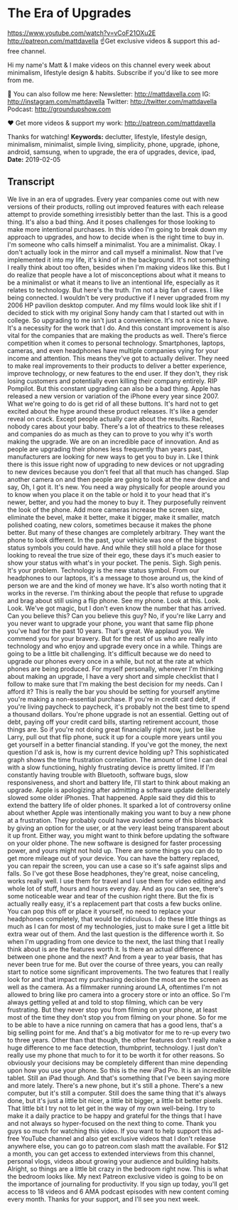 # The Era of Upgrades
https://www.youtube.com/watch?v=vCoF21OXu2E
http://patreon.com/mattdavella
☝Get exclusive videos & support this ad-free channel.

Hi my name's Matt & I make videos on this channel every week about minimalism, lifestyle design & habits. Subscribe if you'd like to see more from me.

💯 You can also follow me here:
Newsletter:  http://mattdavella.com
IG:  http://instagram.com/mattdavella
Twitter:  http://twitter.com/mattdavella
Podcast:  http://groundupshow.com

❤️ Get more videos & support my work:
http://patreon.com/mattdavella

Thanks for watching!
**Keywords:** declutter, lifestyle, lifestyle design, minimalism, minimalist, simple living, simplicity, phone, upgrade, iphone, android, samsung, when to upgrade, the era of upgrades, device, ipad, 
**Date:** 2019-02-05

## Transcript
 We live in an era of upgrades. Every year companies come out with new versions of their products, rolling out improved features with each release attempt to provide something irresistibly better than the last. This is a good thing. It's also a bad thing. And it poses challenges for those looking to make more intentional purchases. In this video I'm going to break down my approach to upgrades, and how to decide when is the right time to buy in. I'm someone who calls himself a minimalist. You are a minimalist. Okay. I don't actually look in the mirror and call myself a minimalist. Now that I've implemented it into my life, it's kind of in the background. It's not something I really think about too often, besides when I'm making videos like this. But I do realize that people have a lot of misconceptions about what it means to be a minimalist or what it means to live an intentional life, especially as it relates to technology. But here's the truth. I'm not a big fan of caves. I like being connected. I wouldn't be very productive if I never upgraded from my 2006 HP pavilion desktop computer. And my films would look like shit if I decided to stick with my original Sony handy cam that I started out with in college. So upgrading to me isn't just a convenience. It's not a nice to have. It's a necessity for the work that I do. And this constant improvement is also vital for the companies that are making the products as well. There's fierce competition when it comes to personal technology. Smartphones, laptops, cameras, and even headphones have multiple companies vying for your income and attention. This means they've got to actually deliver. They need to make real improvements to their products to deliver a better experience, improve technology, or new features to the end user. If they don't, they risk losing customers and potentially even killing their company entirely. RIP Pompilot. But this constant upgrading can also be a bad thing. Apple has released a new version or variation of the iPhone every year since 2007. What we're going to do is get rid of all these buttons. It's hard not to get excited about the hype around these product releases. It's like a gender reveal on crack. Except people actually care about the results. Rachel, nobody cares about your baby. There's a lot of theatrics to these releases and companies do as much as they can to prove to you why it's worth making the upgrade. We are on an incredible pace of innovation. And as people are upgrading their phones less frequently than years past, manufacturers are looking for new ways to get you to buy in. Like I think there is this issue right now of upgrading to new devices or not upgrading to new devices because you don't feel that all that much has changed. Slap another camera on and then people are going to look at the new device and say, Oh, I got it. It's new. You need a way physically for people around you to know when you place it on the table or hold it to your head that it's newer, better, and you had the money to buy it. They purposefully reinvent the look of the phone. Add more cameras increase the screen size, eliminate the bevel, make it better, make it bigger, make it smaller, match polished coating, new colors, sometimes because it makes the phone better. But many of these changes are completely arbitrary. They want the phone to look different. In the past, your vehicle was one of the biggest status symbols you could have. And while they still hold a place for those looking to reveal the true size of their ego, these days it's much easier to show your status with what's in your pocket. The penis. Sigh. Sigh penis. It's your problem. Technology is the new status symbol. From our headphones to our laptops, it's a message to those around us, the kind of person we are and the kind of money we have. It's also worth noting that it works in the reverse. I'm thinking about the people that refuse to upgrade and brag about still using a flip phone. See my phone. Look at this. Look. Look. We've got magic, but I don't even know the number that has arrived. Can you believe this? Can you believe this guy? No, if you're like Larry and you never want to upgrade your phone, you want that same flip phone you've had for the past 10 years. That's great. We applaud you. We commend you for your bravery. But for the rest of us who are really into technology and who enjoy and upgrade every once in a while. Things are going to be a little bit challenging. It's difficult because we do need to upgrade our phones every once in a while, but not at the rate at which phones are being produced. For myself personally, whenever I'm thinking about making an upgrade, I have a very short and simple checklist that I follow to make sure that I'm making the best decision for my needs. Can I afford it? This is really the bar you should be setting for yourself anytime you're making a non-essential purchase. If you're in credit card debt, if you're living paycheck to paycheck, it's probably not the best time to spend a thousand dollars. You're phone upgrade is not an essential. Getting out of debt, paying off your credit card bills, starting retirement account, those things are. So if you're not doing great financially right now, just be like Larry, pull out that flip phone, suck it up for a couple more years until you get yourself in a better financial standing. If you've got the money, the next question I'd ask is, how is my current device holding up? This sophisticated graph shows the time frustration correlation. The amount of time I can deal with a slow functioning, highly frustrating device is pretty limited. If I'm constantly having trouble with Bluetooth, software bugs, slow responsiveness, and short and battery life, I'll start to think about making an upgrade. Apple is apologizing after admitting a software update deliberately slowed some older iPhones. That happened. Apple said they did this to extend the battery life of older phones. It sparked a lot of controversy online about whether Apple was intentionally making you want to buy a new phone at a frustration. They probably could have avoided some of this blowback by giving an option for the user, or at the very least being transparent about it up front. Either way, you might want to think before updating the software on your older phone. The new software is designed for faster processing power, and yours might not hold up. There are some things you can do to get more mileage out of your device. You can have the battery replaced, you can repair the screen, you can use a case so it's safe against slips and falls. So I've got these Bose headphones, they're great, noise canceling, works really well. I use them for travel and I use them for video editing and whole lot of stuff, hours and hours every day. And as you can see, there's some noticeable wear and tear of the cushion right there. But the fix is actually really easy, it's a replacement part that costs a few bucks online. You can pop this off or place it yourself, no need to replace your headphones completely, that would be ridiculous. I do these little things as much as I can for most of my technologies, just to make sure I get a little bit extra wear out of them. And the last question is the difference worth it. So when I'm upgrading from one device to the next, the last thing that I really think about is are the features worth it. Is there an actual difference between one phone and the next? And from a year to year basis, that has never been true for me. But over the course of three years, you can really start to notice some significant improvements. The two features that I really look for and that impact my purchasing decision the most are the screen as well as the camera. As a filmmaker running around LA, oftentimes I'm not allowed to bring like pro camera into a grocery store or into an office. So I'm always getting yelled at and told to stop filming, which can be very frustrating. But they never stop you from filming on your phone, at least most of the time they don't stop you from filming on your phone. So for me to be able to have a nice running on camera that has a good lens, that's a big selling point for me. And that's a big motivator for me to re-up every two to three years. Other than that though, the other features don't really make a huge difference to me face detection, thumbprint, technology. I just don't really use my phone that much to for it to be worth it for other reasons. So obviously your decisions may be completely different than mine depending upon how you use your phone. So this is the new iPad Pro. It is an incredible tablet. Still an iPad though. And that's something that I've been saying more and more lately. There's a new phone, but it's still a phone. There's a new computer, but it's still a computer. Still does the same thing that it's always done, but it's just a little bit nicer, a little bit bigger, a little bit better pixels. That little bit I try not to let get in the way of my own well-being. I try to make it a daily practice to be happy and grateful for the things that I have and not always so hyper-focused on the next thing to come. Thank you guys so much for watching this video. If you want to help support this ad-free YouTube channel and also get exclusive videos that I don't release anywhere else, you can go to patreon.com slash matt the available. For $12 a month, you can get access to extended interviews from this channel, personal vlogs, videos about growing your audience and building habits. Alright, so things are a little bit crazy in the bedroom right now. This is what the bedroom looks like. My next Patreon exclusive video is going to be on the importance of journaling for productivity. If you sign up today, you'll get access to 18 videos and 6 AMA podcast episodes with new content coming every month. Thanks for your support, and I'll see you next week.
